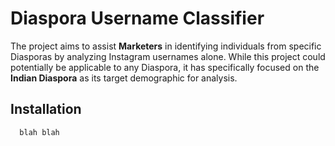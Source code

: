 # Diaspora Username Classifier

The project aims to assist **Marketers** in identifying individuals from specific Diasporas by analyzing Instagram usernames alone. While this project could potentially be applicable to any Diaspora, it has specifically focused on the **Indian Diaspora** as its target demographic for analysis.

## Installation

```bash
  blah blah
```
